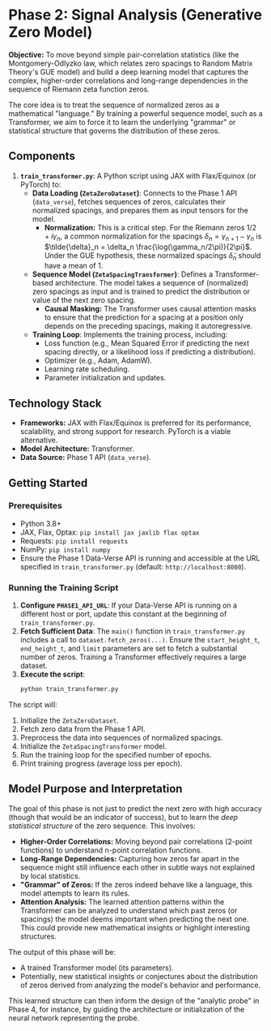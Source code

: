 # Phase 2: Signal Analysis (Generative Zero Model)

**Objective:** To move beyond simple pair-correlation statistics (like the Montgomery-Odlyzko law, which relates zero spacings to Random Matrix Theory's GUE model) and build a deep learning model that captures the complex, higher-order correlations and long-range dependencies in the sequence of Riemann zeta function zeros.

The core idea is to treat the sequence of normalized zeros as a mathematical "language." By training a powerful sequence model, such as a Transformer, we aim to force it to learn the underlying "grammar" or statistical structure that governs the distribution of these zeros.

## Components

1.  **`train_transformer.py`**: A Python script using JAX with Flax/Equinox (or PyTorch) to:
    *   **Data Loading (`ZetaZeroDataset`)**: Connects to the Phase 1 API (`data_verse`), fetches sequences of zeros, calculates their normalized spacings, and prepares them as input tensors for the model.
        *   **Normalization:** This is a critical step. For the Riemann zeros $1/2 + i \gamma_n$, a common normalization for the spacings $\delta_n = \gamma_{n+1} - \gamma_n$ is $\tilde{\delta}_n = \delta_n \frac{\log(\gamma_n/2\pi)}{2\pi}$. Under the GUE hypothesis, these normalized spacings $\tilde{\delta}_n$ should have a mean of 1.
    *   **Sequence Model (`ZetaSpacingTransformer`)**: Defines a Transformer-based architecture. The model takes a sequence of (normalized) zero spacings as input and is trained to predict the distribution or value of the next zero spacing.
        *   **Causal Masking:** The Transformer uses causal attention masks to ensure that the prediction for a spacing at a position only depends on the preceding spacings, making it autoregressive.
    *   **Training Loop**: Implements the training process, including:
        *   Loss function (e.g., Mean Squared Error if predicting the next spacing directly, or a likelihood loss if predicting a distribution).
        *   Optimizer (e.g., Adam, AdamW).
        *   Learning rate scheduling.
        *   Parameter initialization and updates.

## Technology Stack

*   **Frameworks:** JAX with Flax/Equinox is preferred for its performance, scalability, and strong support for research. PyTorch is a viable alternative.
*   **Model Architecture:** Transformer.
*   **Data Source:** Phase 1 API (`data_verse`).

## Getting Started

### Prerequisites

*   Python 3.8+
*   JAX, Flax, Optax: `pip install jax jaxlib flax optax`
*   Requests: `pip install requests`
*   NumPy: `pip install numpy`
*   Ensure the Phase 1 Data-Verse API is running and accessible at the URL specified in `train_transformer.py` (default: `http://localhost:8000`).

### Running the Training Script

1.  **Configure `PHASE1_API_URL`**: If your Data-Verse API is running on a different host or port, update this constant at the beginning of `train_transformer.py`.
2.  **Fetch Sufficient Data**: The `main()` function in `train_transformer.py` includes a call to `dataset.fetch_zeros(...)`. Ensure the `start_height_t`, `end_height_t`, and `limit` parameters are set to fetch a substantial number of zeros. Training a Transformer effectively requires a large dataset.
3.  **Execute the script**:
    ```bash
    python train_transformer.py
    ```

The script will:
1.  Initialize the `ZetaZeroDataset`.
2.  Fetch zero data from the Phase 1 API.
3.  Preprocess the data into sequences of normalized spacings.
4.  Initialize the `ZetaSpacingTransformer` model.
5.  Run the training loop for the specified number of epochs.
6.  Print training progress (average loss per epoch).

## Model Purpose and Interpretation

The goal of this phase is not just to predict the next zero with high accuracy (though that would be an indicator of success), but to learn the *deep statistical structure* of the zero sequence. This involves:

*   **Higher-Order Correlations:** Moving beyond pair correlations (2-point functions) to understand n-point correlation functions.
*   **Long-Range Dependencies:** Capturing how zeros far apart in the sequence might still influence each other in subtle ways not explained by local statistics.
*   **"Grammar" of Zeros:** If the zeros indeed behave like a language, this model attempts to learn its rules.
*   **Attention Analysis:** The learned attention patterns within the Transformer can be analyzed to understand which past zeros (or spacings) the model deems important when predicting the next one. This could provide new mathematical insights or highlight interesting structures.

The output of this phase will be:
*   A trained Transformer model (its parameters).
*   Potentially, new statistical insights or conjectures about the distribution of zeros derived from analyzing the model's behavior and performance.

This learned structure can then inform the design of the "analytic probe" in Phase 4, for instance, by guiding the architecture or initialization of the neural network representing the probe.

